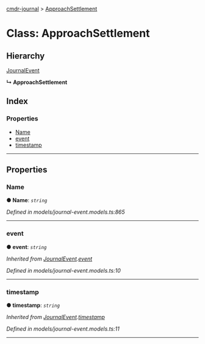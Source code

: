 [cmdr-journal](../README.md) > [ApproachSettlement](../classes/approachsettlement.md)



# Class: ApproachSettlement

## Hierarchy


 [JournalEvent](journalevent.md)

**↳ ApproachSettlement**







## Index

### Properties

* [Name](approachsettlement.md#name)
* [event](approachsettlement.md#event)
* [timestamp](approachsettlement.md#timestamp)



---
## Properties
<a id="name"></a>

###  Name

**●  Name**:  *`string`* 

*Defined in models/journal-event.models.ts:865*





___

<a id="event"></a>

###  event

**●  event**:  *`string`* 

*Inherited from [JournalEvent](journalevent.md).[event](journalevent.md#event)*

*Defined in models/journal-event.models.ts:10*





___

<a id="timestamp"></a>

###  timestamp

**●  timestamp**:  *`string`* 

*Inherited from [JournalEvent](journalevent.md).[timestamp](journalevent.md#timestamp)*

*Defined in models/journal-event.models.ts:11*





___


